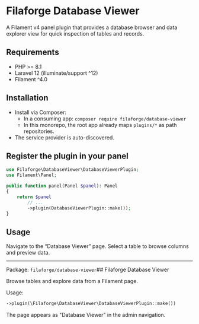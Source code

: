 # Filaforge Database Viewer

A Filament v4 panel plugin that provides a database browser and data explorer view for quick inspection of tables and records.

## Requirements
- PHP >= 8.1
- Laravel 12 (illuminate/support ^12)
- Filament ^4.0

## Installation
- Install via Composer:
  - In a consuming app: `composer require filaforge/database-viewer`
  - In this monorepo, the root app already maps `plugins/*` as path repositories.
- The service provider is auto-discovered.

## Register the plugin in your panel
```php
use Filaforge\DatabaseViewer\DatabaseViewerPlugin;
use Filament\Panel;

public function panel(Panel $panel): Panel
{
    return $panel
        // ...
        ->plugin(DatabaseViewerPlugin::make());
}
```

## Usage
Navigate to the “Database Viewer” page. Select a table to browse columns and preview data.

---
Package: `filaforge/database-viewer`## Filaforge Database Viewer

Browse tables and explore data from a Filament page.

Usage:

```php
->plugin(\Filaforge\DatabaseViewer\DatabaseViewerPlugin::make())
```

The page appears as "Database Viewer" in the admin navigation.


